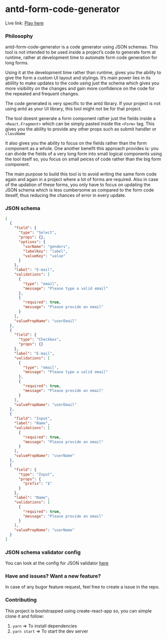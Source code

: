 # antd-form-code-generator
Live link: [Play here](http://antd-form.surge.sh/)

### Philosophy
antd-form-code-generator is a code generator using JSON schemas. This tool is not intended to be used inside a project’s code to generate form at runtime, rather at development time to automate form code generation for long forms.

Using it at the development time rather than runtime, gives you the ability to give the form a custom UI layout and stylings. It’s main power lies in its ablility to make updates to the code using  just the schema which gives you more visibility on the changes and gain more confidence on the code for the repeated and frequent changes.

The code generated is very specific to the antd library. If your project is not using antd as your UI library, this tool might not be for that project.

The tool doesnt generate a form component rather just the fields inside a `<React.Fragment>` which can be simply pasted inside the `<Form>` tag. This gives you the ability to provide any other props such as submit handler or `className`

It also gives you the ability to focus on the fields rather than the form component as a whole. One another benefit this approach provides is: you can divide the fields of a very long form into small logical components using the tool itself so, you focus on small peices of code rather than the big form component.

The main purpose to build this tool is to avoid writing the same form code again and again in a project where a lot of forms are required. Also in case of the updation of these forms, you only have to focus on updating the JSON schema which is less cumbersome as compared to the form code iteself, thus reducing the chances of error in every update.

### JSON schema
```json
[
  {
    "field": {
      "type": "Select",
      "props": {},
      "options": {
        "varName": "genders",
        "labelKey": "label",
        "valueKey": "value"
      }
    },
    "label": "E-mail",
    "validations": [
      {
        "type": "email",
        "message": "Please type a valid email"
      },
      {
        "required": true,
        "message": "Please provide an email"
      }
    ],
    "valuePropName": "userEmail"
  },
  {
    "field": {
      "type": "Checkbox",
      "props": {}
    },
    "label": "E-mail",
    "validations": [
      {
        "type": "email",
        "message": "Please type a valid email"
      },
      {
        "required": true,
        "message": "Please provide an email"
      }
    ],
    "valuePropName": "userEmail"
  },
  {
    "field": "Input",
    "label": "Name",
    "validations": [
      {
        "required": true,
        "message": "Please provide an email"
      }
    ],
    "valuePropName": "userName"
  },
  {
    "field": {
      "type": "Input",
      "props": {
        "prefix": "$"
      }
    },
    "label": "Name",
    "validations": [
      {
        "required": true,
        "message": "Please provide an email"
      }
    ],
    "valuePropName": "userName"
  }
]
```


### JSON schema validator config
You can look at the config for JSON validator [here](http://jsoneditoronline.org/?id=4b6df9ceb3c348aa93debf3780405a7e)

### Have and issues? Want a new feature?
In case of any bugor feature request, feel free to create a issue in the repo.

### Contributing
This project is bootstrapped using create-react-app so, you can simple clone it and follow:

1. `yarn` => To install dependencies
2. `yarn start` => To start the dev server
